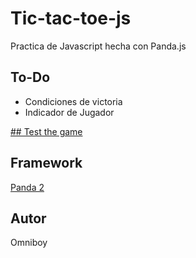 # Tic-tac-toe-js

Practica de Javascript hecha con Panda.js

## To-Do

* Condiciones de victoria
* Indicador de Jugador

[## Test the game](https://omnigames.ramirorojo.com/telegram/games/tateti/)

## Framework

[Panda 2](https://www.panda2.io)

## Autor

Omniboy

